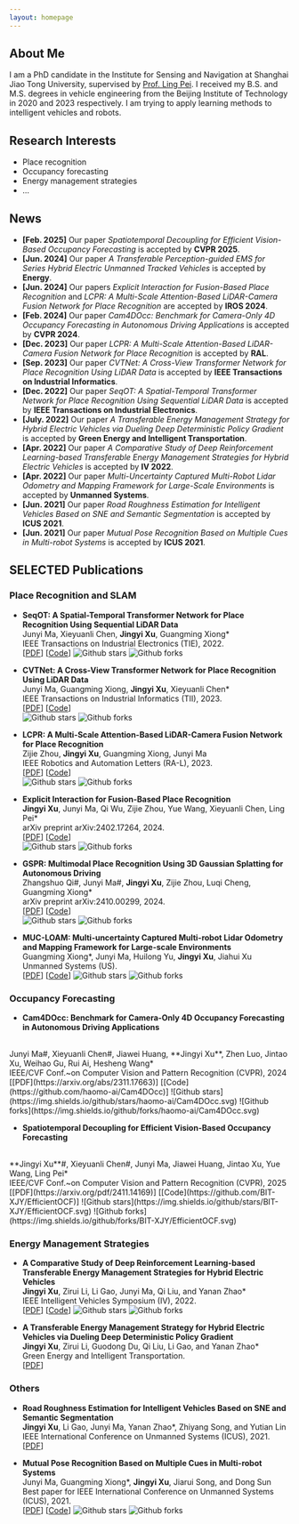 ```yaml
---
layout: homepage
---
```


## About Me

I am a PhD candidate in the Institute for Sensing and Navigation at Shanghai Jiao Tong University, supervised by [Prof. Ling Pei](https://scholar.google.com.hk/citations?hl=zh-CN&user=Vm7d2EkAAAAJ). I received my B.S. and M.S. degrees in vehicle engineering from the Beijing Institute of Technology in 2020 and 2023 respectively. I am trying to apply learning methods to intelligent vehicles and robots.

## Research Interests

- Place recognition
- Occupancy forecasting
- Energy management strategies
- ...

## News

- **[Feb. 2025]** Our paper _Spatiotemporal Decoupling for Efficient Vision-Based Occupancy Forecasting_ is accepted by **CVPR 2025**.
- **[Jun. 2024]** Our paper _A Transferable Perception-guided EMS for Series Hybrid Electric Unmanned Tracked Vehicles_ is accepted by **Energy**.
- **[Jun. 2024]** Our papers _Explicit Interaction for Fusion-Based Place Recognition_ and _LCPR: A Multi-Scale Attention-Based LiDAR-Camera Fusion Network for Place Recognition_ are accepted by **IROS 2024**.
- **[Feb. 2024]** Our paper _Cam4DOcc: Benchmark for Camera-Only 4D Occupancy Forecasting in Autonomous Driving Applications_ is accepted by **CVPR 2024**.
- **[Dec. 2023]** Our paper _LCPR: A Multi-Scale Attention-Based LiDAR-Camera Fusion Network for Place Recognition_ is accepted by **RAL**.
- **[Sep. 2023]** Our paper _CVTNet: A Cross-View Transformer Network for Place Recognition Using LiDAR Data_ is accepted by **IEEE Transactions on Industrial Informatics**.
- **[Dec. 2022]** Our paper _SeqOT: A Spatial-Temporal Transformer Network for Place Recognition Using Sequential LiDAR Data_ is accepted by **IEEE Transactions on Industrial Electronics**.
- **[July. 2022]** Our paper _A Transferable Energy Management Strategy for Hybrid Electric Vehicles via Dueling Deep Deterministic Policy Gradient_ is accepted by **Green Energy and Intelligent Transportation**.
- **[Apr. 2022]** Our paper _A Comparative Study of Deep Reinforcement Learning-based Transferable Energy Management Strategies for Hybrid Electric Vehicles_ is accepted by **IV 2022**.
- **[Apr. 2022]** Our paper _Multi-Uncertainty Captured Multi-Robot Lidar Odometry and Mapping Framework for Large-Scale Environments_ is accepted by **Unmanned Systems**.
- **[Jun. 2021]** Our paper _Road Roughness Estimation for Intelligent Vehicles Based on SNE and Semantic Segmentation_ is accepted by **ICUS 2021**.
- **[Jun. 2021]** Our paper _Mutual Pose Recognition Based on Multiple Cues in Multi-robot Systems_ is accepted by **ICUS 2021**.

## SELECTED Publications

### Place Recognition and SLAM


- **SeqOT: A Spatial-Temporal Transformer Network for Place Recognition Using Sequential LiDAR Data**
  <br>
  Junyi Ma, Xieyuanli Chen, **Jingyi Xu**, Guangming Xiong* 
  <br>
  IEEE Transactions on Industrial Electronics (TIE), 2022.
  <br>
  [[PDF](https://ieeexplore.ieee.org/document/9994714)]  [[Code](https://github.com/BIT-MJY/SeqOT)]
  ![Github stars](https://img.shields.io/github/stars/BIT-MJY/SeqOT.svg)  ![Github forks](https://img.shields.io/github/forks/BIT-MJY/SeqOT.svg)

- **CVTNet: A Cross-View Transformer Network for Place Recognition Using LiDAR Data**
  <br>
  Junyi Ma, Guangming Xiong, **Jingyi Xu**, Xieyuanli Chen* 
  <br>
  IEEE Transactions on Industrial Informatics (TII), 2023.
  <br>
  [[PDF](https://ieeexplore.ieee.org/document/10273716)]  [[Code](https://github.com/BIT-MJY/CVTNet)]  
![Github stars](https://img.shields.io/github/stars/BIT-MJY/CVTNet.svg)  ![Github forks](https://img.shields.io/github/forks/BIT-MJY/CVTNet.svg)

- **LCPR: A Multi-Scale Attention-Based LiDAR-Camera Fusion Network for Place Recognition**
  <br>
  Zijie Zhou, **Jingyi Xu**, Guangming Xiong, Junyi Ma
  <br>
  IEEE Robotics and Automation Letters (RA-L), 2023. 
  <br>
  [[PDF](https://ieeexplore.ieee.org/document/10373064)]  [[Code](https://github.com/ZhouZijie77/LCPR)]  
![Github stars](https://img.shields.io/github/stars/ZhouZijie77/LCPR.svg)  ![Github forks](https://img.shields.io/github/forks/ZhouZijie77/LCPR.svg)

- **Explicit Interaction for Fusion-Based Place Recognition**
  <br>
  **Jingyi Xu**, Junyi Ma, Qi Wu, Zijie Zhou, Yue Wang, Xieyuanli Chen, Ling Pei*
  <br>
  arXiv preprint arXiv:2402.17264, 2024.
  <br>
  [[PDF](https://arxiv.org/abs/2402.17264)] [[Code](https://github.com/BIT-XJY/EINet)]    
![Github stars](https://img.shields.io/github/stars/BIT-XJY/EINet.svg)  ![Github forks](https://img.shields.io/github/forks/BIT-XJY/EINet.svg)

- **GSPR: Multimodal Place Recognition Using 3D Gaussian Splatting for Autonomous Driving**
  <br>
  Zhangshuo Qi#, Junyi Ma#, **Jingyi Xu**, Zijie Zhou, Luqi Cheng, Guangming Xiong*
  <br>
  arXiv preprint arXiv:2410.00299, 2024.
  <br>
  [[PDF](https://arxiv.org/pdf/2410.00299)] [[Code](https://github.com/QiZS-BIT/GSPR)]    
  ![Github stars](https://img.shields.io/github/stars/QiZS-BIT/GSPR.svg)  ![Github forks](https://img.shields.io/github/forks/QiZS-BIT/GSPR.svg)


- **MUC-LOAM: Multi-uncertainty Captured Multi-robot Lidar Odometry and Mapping Framework for Large-scale Environments**
  <br>
  Guangming Xiong*, Junyi Ma, Huilong Yu, **Jingyi Xu**, Jiahui Xu
  <br>
  Unmanned Systems (US).
  <br>
  [[PDF](https://www.worldscientific.com/doi/abs/10.1142/S2301385023410030)] [[Code](https://github.com/BIT-MJY/Mutual-Pose-Recognition-Based-on-Multiple-Cues-in-MRS)]
  ![Github stars](https://img.shields.io/github/stars/BIT-MJY/Mutual-Pose-Recognition-Based-on-Multiple-Cues-in-MRS.svg)  ![Github forks](https://img.shields.io/github/forks/BIT-MJY/Mutual-Pose-Recognition-Based-on-Multiple-Cues-in-MRS.svg)

### Occupancy Forecasting

  - **Cam4DOcc: Benchmark for Camera-Only 4D Occupancy Forecasting in Autonomous Driving Applications**
  <br>
  Junyi Ma#, Xieyuanli Chen#, Jiawei Huang, **Jingyi Xu**, Zhen Luo, Jintao Xu, Weihao Gu, Rui Ai, Hesheng Wang*
  <br>
  IEEE/CVF Conf.~on Computer Vision and Pattern Recognition (CVPR), 2024
  <br>
  [[PDF](https://arxiv.org/abs/2311.17663)]  [[Code](https://github.com/haomo-ai/Cam4DOcc)]  
  ![Github stars](https://img.shields.io/github/stars/haomo-ai/Cam4DOcc.svg)  ![Github forks](https://img.shields.io/github/forks/haomo-ai/Cam4DOcc.svg)

  - **Spatiotemporal Decoupling for Efficient Vision-Based Occupancy Forecasting**
  <br>
  **Jingyi Xu**#, Xieyuanli Chen#, Junyi Ma, Jiawei Huang, Jintao Xu, Yue Wang, Ling Pei*
  <br>
  IEEE/CVF Conf.~on Computer Vision and Pattern Recognition (CVPR), 2025
  <br>
  [[PDF](https://arxiv.org/pdf/2411.14169)]  [[Code](https://github.com/BIT-XJY/EfficientOCF)]  
  ![Github stars](https://img.shields.io/github/stars/BIT-XJY/EfficientOCF.svg)  ![Github forks](https://img.shields.io/github/forks/BIT-XJY/EfficientOCF.svg)

### Energy Management Strategies
   
- **A Comparative Study of Deep Reinforcement Learning-based Transferable Energy Management Strategies for Hybrid Electric Vehicles**
  <br>
  **Jingyi Xu**, Zirui Li, Li Gao, Junyi Ma, Qi Liu, and Yanan Zhao* 
  <br>
  IEEE Intelligent Vehicles Symposium (IV), 2022.
  <br>
  [[PDF](https://ieeexplore.ieee.org/abstract/document/9827042)]  [[Code](https://github.com/BIT-XJY/RL-based-Transferable-EMS)]
  ![Github stars](https://img.shields.io/github/stars/BIT-XJY/RL-based-Transferable-EMS.svg)  ![Github forks](https://img.shields.io/github/forks/BIT-XJY/RL-based-Transferable-EMS.svg)

- **A Transferable Energy Management Strategy for Hybrid Electric Vehicles via Dueling Deep Deterministic Policy Gradient**
  <br>
  **Jingyi Xu**, Zirui Li, Guodong Du, Qi Liu, Li Gao, and Yanan Zhao* 
  <br>
  Green Energy and Intelligent Transportation.
  <br>
  [[PDF](https://www.sciencedirect.com/science/article/pii/S2773153722000184)]

### Others

- **Road Roughness Estimation for Intelligent Vehicles Based on SNE and Semantic Segmentation**
  <br>
  **Jingyi Xu**, Li Gao, Junyi Ma, Yanan Zhao*, Zhiyang Song, and Yutian Lin
  <br>
  IEEE International Conference on Unmanned Systems (ICUS), 2021.
  <br>
  [[PDF](https://ieeexplore.ieee.org/abstract/document/9641273)]
  
- **Mutual Pose Recognition Based on Multiple Cues in Multi-robot Systems**
  <br>
  Junyi Ma, Guangming Xiong*, **Jingyi Xu**, Jiarui Song, and Dong Sun
  <br>
  Best paper for IEEE International Conference on Unmanned Systems (ICUS), 2021.
  <br>
  [[PDF](https://ieeexplore.ieee.org/document/9641141)] [[Code](https://github.com/BIT-MJY/Mutual-Pose-Recognition-Based-on-Multiple-Cues-in-MRS)]
  ![Github stars](https://img.shields.io/github/stars/BIT-MJY/Mutual-Pose-Recognition-Based-on-Multiple-Cues-in-MRS.svg)  ![Github forks](https://img.shields.io/github/forks/BIT-MJY/Mutual-Pose-Recognition-Based-on-Multiple-Cues-in-MRS.svg)
